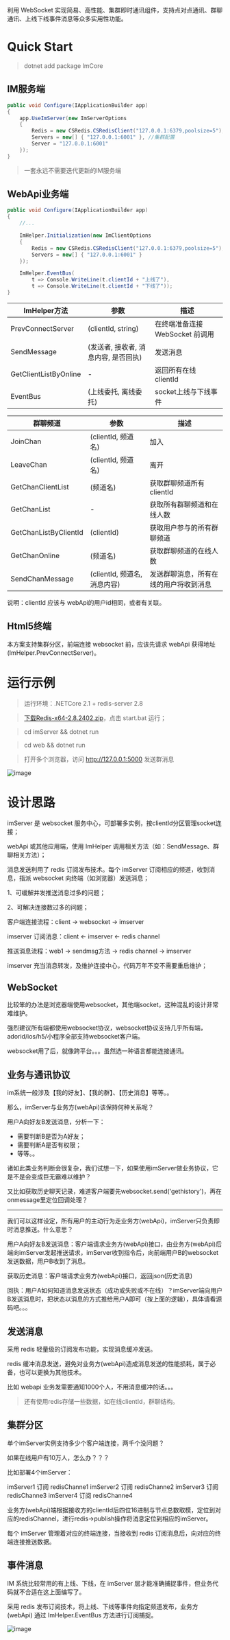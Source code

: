 ﻿利用 WebSocket 实现简易、高性能、集群即时通讯组件，支持点对点通讯、群聊通讯、上线下线事件消息等众多实用性功能。

# Quick Start

> dotnet add package ImCore

## IM服务端
```csharp
public void Configure(IApplicationBuilder app)
{
    app.UseImServer(new ImServerOptions
    {
        Redis = new CSRedis.CSRedisClient("127.0.0.1:6379,poolsize=5"),
        Servers = new[] { "127.0.0.1:6001" }, //集群配置
        Server = "127.0.0.1:6001"
    });
}
```
> 一套永远不需要迭代更新的IM服务端

## WebApi业务端
```csharp
public void Configure(IApplicationBuilder app)
{
    //...

    ImHelper.Initialization(new ImClientOptions
    {
        Redis = new CSRedis.CSRedisClient("127.0.0.1:6379,poolsize=5"),
        Servers = new[] { "127.0.0.1:6001" }
    });

    ImHelper.EventBus(
        t => Console.WriteLine(t.clientId + "上线了"), 
        t => Console.WriteLine(t.clientId + "下线了"));
}
```

| ImHelper方法 | 参数 | 描述 |
| - | - | - |
| PrevConnectServer | (clientId, string) | 在终端准备连接 WebSocket 前调用 |
| SendMessage | (发送者, 接收者, 消息内容, 是否回执) | 发送消息 |
| GetClientListByOnline | - | 返回所有在线clientId |
| EventBus | (上线委托, 离线委托) | socket上线与下线事件 |


| 群聊频道 | 参数 | 描述 |
| - | - | - |
| JoinChan | (clientId, 频道名) | 加入 |
| LeaveChan | (clientId, 频道名) | 离开 |
| GetChanClientList | (频道名) | 获取群聊频道所有clientId |
| GetChanList | - | 获取所有群聊频道和在线人数 |
| GetChanListByClientId | (clientId) | 获取用户参与的所有群聊频道 |
| GetChanOnline | (频道名) | 获取群聊频道的在线人数 |
| SendChanMessage | (clientId, 频道名, 消息内容) | 发送群聊消息，所有在线的用户将收到消息 |

说明：clientId 应该与 webApi的用户id相同，或者有关联。

## Html5终端

本方案支持集群分区，前端连接 websocket 前，应该先请求 webApi 获得地址(ImHelper.PrevConnectServer)。

# 运行示例

> 运行环境：.NETCore 2.1 + redis-server 2.8

> [下载Redis-x64-2.8.2402.zip](https://files.cnblogs.com/files/kellynic/Redis-x64-2.8.2402.zip)，点击 start.bat 运行；

> cd imServer && dotnet run

> cd web && dotnet run

> 打开多个浏览器，访问 http://127.0.0.1:5000 发送群消息

![image](https://user-images.githubusercontent.com/16286519/62152387-05980c00-b335-11e9-8b6d-3f6d03bb3629.png)

# 设计思路

imServer 是 websocket 服务中心，可部署多实例，按clientId分区管理socket连接；

webApi 或其他应用端，使用 ImHelper 调用相关方法（如：SendMessage、群聊相关方法）；

消息发送利用了 redis 订阅发布技术。每个 imServer 订阅相应的频道，收到消息，指派 websocket 向终端（如浏览器）发送消息；

1、可缓解并发推送消息过多的问题；

2、可解决连接数过多的问题；

客户端连接流程：client -> websocket -> imserver

imserver 订阅消息：client <- imserver <- redis channel

推送消息流程：web1 -> sendmsg方法 -> redis channel -> imserver

imserver 充当消息转发，及维护连接中心，代码万年不变不需要重启维护；

## WebSocket

比较笨的办法是浏览器端使用websocket，其他端socket，这种混乱的设计非常难维护。

强烈建议所有端都使用websocket协议，websocket协议支持几乎所有端，adorid/ios/h5/小程序全部支持websocket客户端。

websocket用了后，就像跨平台。。。虽然选一种语言都能连接通讯。

## 业务与通讯协议

im系统一般涉及【我的好友】、【我的群】、【历史消息】等等。。

那么，imServer与业务方(webApi)该保持何种关系呢？

用户A向好友B发送消息，分析一下：

* 需要判断B是否为A好友；
* 需要判断A是否有权限；
* 等等。。

诸如此类业务判断会很复杂，我们试想一下，如果使用imServer做业务协议，它是不是会变成巨无霸难以维护？

又比如获取历史聊天记录，难道客户端要先websocket.send('gethistory')，再在onmessage里定位回调处理？

---

我们可以这样设定，所有用户的主动行为走业务方(webApi)，imServer只负责即时消息推送。什么意思？

用户A向好友B发送消息：客户端请求业务方(webApi)接口，由业务方(webApi)后端向imServer发起推送请求，imServer收到指令后，向前端用户B的websocket发送数据，用户B收到了消息。

获取历史消息：客户端请求业务方(webApi)接口，返回json(历史消息)

回执：用户A如何知道消息发送状态（成功或失败或不在线）？imServer端向用户B发送消息时，把状态以消息的方式推给用户A即可（按上面的逻辑），具体请看源码吧。。。

## 发送消息

采用 redis 轻量级的订阅发布功能，实现消息缓冲发送。

redis 缓冲消息发送，避免对业务方(webApi)造成消息发送的性能损耗，属于必备，也可以更换为其他技术。

比如 webapi 业务发需要通知1000个人，不用消息缓冲的话。。。

> 还有使用redis存储一些数据，如在线clientId，群聊结构。

## 集群分区

单个imServer实例支持多少个客户端连接，两千个没问题？

如果在线用户有10万人，怎么办？？？

比如部署4个imServer：

imServer1 订阅 redisChanne1
imServer2 订阅 redisChanne2
imServer3 订阅 redisChanne3
imServer4 订阅 redisChanne4

业务方(webApi)端根据接收方的clientId后四位16进制与节点总数取模，定位到对应的redisChannel，进行redis->publish操作将消息定位到相应的imServer。

每个 imServer 管理着对应的终端连接，当接收到 redis 订阅消息后，向对应的终端连接推送数据。

## 事件消息

IM 系统比较常用的有上线、下线，在 imServer 层才能准确捕捉事件，但业务代码就不合适在这上面编写了。

采用 redis 发布订阅技术，将上线、下线等事件向指定频道发布，业务方(webApi) 通过 ImHelper.EventBus 方法进行订阅捕捉。

![image](https://user-images.githubusercontent.com/16286519/62150466-a46e3980-b330-11e9-86f3-d050160f0913.png)